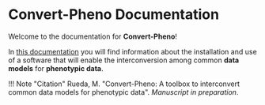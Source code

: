# Convert-Pheno Documentation

Welcome to the documentation for **Convert-Pheno**!

In [this documentation](https://convert-pheno-documentation.readthedocs.io) you will find information about the installation and use of a software that will enable the interconversion among common **data models** for **phenotypic data**.

!!! Note "Citation"
    Rueda, M. "Convert-Pheno: A toolbox to interconvert common data models for phenotypic data". _Manuscript in preparation_.
